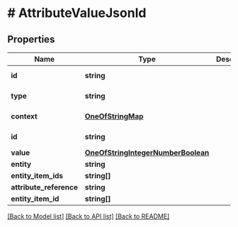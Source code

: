 # # AttributeValueJsonld

## Properties

Name | Type | Description | Notes
------------ | ------------- | ------------- | -------------
**id** | **string** |  | [optional] [readonly]
**type** | **string** |  | [optional] [readonly]
**context** | [**OneOfStringMap**](OneOfStringMap.md) |  | [optional] [readonly]
**id** | **string** |  | [optional] [readonly]
**value** | [**OneOfStringIntegerNumberBoolean**](OneOfStringIntegerNumberBoolean.md) |  | [optional]
**entity** | **string** |  | [optional]
**entity_item_ids** | **string[]** |  | [optional]
**attribute_reference** | **string** |  | [optional]
**entity_item_id** | **string[]** |  | [optional]

[[Back to Model list]](../../README.md#models) [[Back to API list]](../../README.md#endpoints) [[Back to README]](../../README.md)
